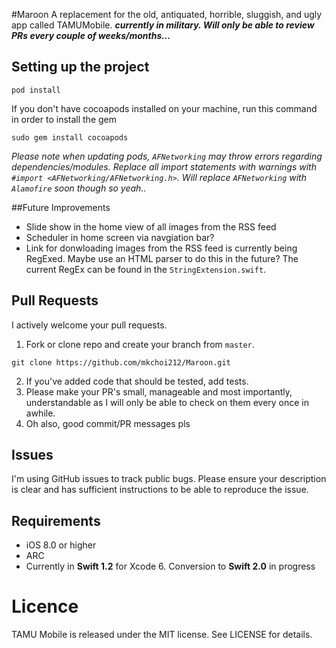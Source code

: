 #Maroon
A replacement for the old, antiquated, horrible, sluggish, and ugly app called TAMUMobile.
***currently in military. Will only be able to review PRs every couple of weeks/months...***

## Setting up the project
```
pod install
```
If you don't have cocoapods installed on your machine, run this command in order to install the gem
```
sudo gem install cocoapods
```
*Please note when updating pods, `AFNetworking` may throw errors regarding dependencies/modules. Replace all import statements with warnings with `#import <AFNetworking/AFNetworking.h>`. Will replace `AFNetworking` with `Alamofire` soon though so yeah..*
 
##Future Improvements
- Slide show in the home view of all images from the RSS feed
- Scheduler in home screen via navgiation bar?
- Link for donwloading images from the RSS feed is currently being RegExed. Maybe use an HTML parser to do this in the future? The current RegEx can be found in the `StringExtension.swift`.

## Pull Requests
I actively welcome your pull requests.

1. Fork or clone repo and create your branch from `master`.
```
git clone https://github.com/mkchoi212/Maroon.git
```
2. If you've added code that should be tested, add tests.
3. Please make your PR's small, manageable and most importantly, understandable as I will only be able to check on them every once in awhile.
4. Oh also, good commit/PR messages pls

## Issues  
I'm using GitHub issues to track public bugs. Please ensure your description is
clear and has sufficient instructions to be able to reproduce the issue.

## Requirements
- iOS 8.0 or higher
- ARC
- Currently in **Swift 1.2** for Xcode 6. Conversion to **Swift 2.0** in progress

# Licence
TAMU Mobile is released under the MIT license. See LICENSE for details.
